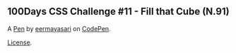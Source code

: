 100Days CSS Challenge #11 - Fill that Cube (N.91)
-------------------------------------------------


A [Pen](https://codepen.io/eermayasari/pen/vveZpw) by [eermayasari](https://codepen.io/eermayasari) on [CodePen](https://codepen.io).

[License](https://codepen.io/eermayasari/pen/vveZpw/license).